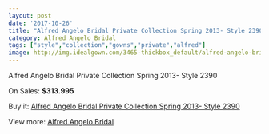 ```yaml
---
layout: post
date: '2017-10-26'
title: "Alfred Angelo Bridal Private Collection Spring 2013- Style 2390"
category: Alfred Angelo Bridal
tags: ["style","collection","gowns","private","alfred"]
image: http://img.idealgown.com/3465-thickbox_default/alfred-angelo-bridal-private-collection-spring-2013-style-2390.jpg
---
```

Alfred Angelo Bridal Private Collection Spring 2013- Style 2390

On Sales: **$313.995**
<a href="https://www.idealgown.com/en/alfred-angelo-bridal/1655-alfred-angelo-bridal-private-collection-spring-2013-style-2390.html"><amp-img layout="responsive" width="600" height="600" src="//img.idealgown.com/3465-thickbox_default/alfred-angelo-bridal-private-collection-spring-2013-style-2390.jpg" alt="Alfred Angelo Bridal Private Collection Spring 2013- Style 2390 0" /></a>
<a href="https://www.idealgown.com/en/alfred-angelo-bridal/1655-alfred-angelo-bridal-private-collection-spring-2013-style-2390.html"><amp-img layout="responsive" width="600" height="600" src="//img.idealgown.com/3467-thickbox_default/alfred-angelo-bridal-private-collection-spring-2013-style-2390.jpg" alt="Alfred Angelo Bridal Private Collection Spring 2013- Style 2390 1" /></a>
<a href="https://www.idealgown.com/en/alfred-angelo-bridal/1655-alfred-angelo-bridal-private-collection-spring-2013-style-2390.html"><amp-img layout="responsive" width="600" height="600" src="//img.idealgown.com/3466-thickbox_default/alfred-angelo-bridal-private-collection-spring-2013-style-2390.jpg" alt="Alfred Angelo Bridal Private Collection Spring 2013- Style 2390 2" /></a>

Buy it: [Alfred Angelo Bridal Private Collection Spring 2013- Style 2390](https://www.idealgown.com/en/alfred-angelo-bridal/1655-alfred-angelo-bridal-private-collection-spring-2013-style-2390.html "Alfred Angelo Bridal Private Collection Spring 2013- Style 2390")

View more: [Alfred Angelo Bridal](https://www.idealgown.com/en/28-alfred-angelo-bridal "Alfred Angelo Bridal")